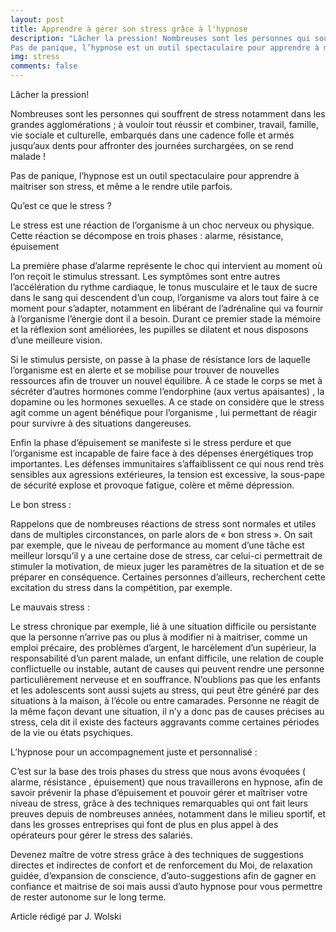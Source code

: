 ```yaml
---
layout: post
title: Apprendre à gérer son stress grâce à l'hypnose
description: "Lâcher la pression! Nombreuses sont les personnes qui souffrent de stress notamment dans les grandes agglomérations  ; à vouloir tout réussir et combiner, travail, famille, vie sociale et culturelle, embarqués dans une cadence folle et armés jusqu’aux dents pour affronter des journées surchargées, on se rend malade !
Pas de panique, l’hypnose est un outil spectaculaire pour apprendre à maitriser son stress, et même a le rendre utile parfois..."
img: stress
comments: false
---
```


Lâcher la pression!

Nombreuses sont les personnes qui souffrent de stress notamment dans les grandes agglomérations  ; à vouloir tout réussir et combiner, travail, famille, vie sociale et culturelle, embarqués dans une cadence folle et armés jusqu’aux dents pour affronter des journées surchargées, on se rend malade !

Pas de panique, l’hypnose est un outil spectaculaire pour apprendre à maitriser son stress, et même a le rendre utile parfois.

Qu’est ce que le stress ?

Le stress est une réaction de l’organisme à un choc nerveux ou physique. Cette réaction se décompose en trois phases : alarme, résistance, épuisement

La première phase d’alarme représente le choc qui intervient au moment où l’on reçoit le stimulus stressant. Les symptômes sont entre autres l’accélération du rythme cardiaque, le tonus musculaire et le taux de sucre dans le sang qui descendent d’un coup, l’organisme va alors tout faire à ce moment pour s’adapter, notamment en libérant de l’adrénaline qui va fournir à l’organisme l’énergie dont il a besoin. Durant ce premier stade la mémoire et la réflexion sont améliorées, les pupilles se dilatent et nous disposons d’une meilleure vision.

Si le stimulus persiste, on passe à la phase de résistance lors de laquelle l’organisme est en alerte et se mobilise pour trouver de nouvelles ressources afin de trouver un nouvel équilibre. À ce stade le corps se met à sécréter d’autres hormones comme l’endorphine (aux vertus apaisantes) , la dopamine ou les hormones sexuelles. A ce stade on considère que le stress agit comme un agent bénéfique pour l’organisme , lui permettant de réagir pour survivre à des situations dangereuses.

Enfin la phase d’épuisement se manifeste si le stress perdure et que l’organisme est incapable de faire face à des dépenses énergétiques trop importantes. Les défenses immunitaires s’affaiblissent ce qui nous rend très sensibles aux agressions extérieures, la tension est excessive, la sous-pape de sécurité explose et provoque fatigue, colère et même dépression.

Le bon stress :

Rappelons que de nombreuses réactions de stress sont normales et utiles dans de multiples circonstances, on parle alors de « bon stress ». On sait par exemple, que le niveau de performance au moment d’une tâche est meilleur lorsqu’il y a une certaine dose de stress, car celui-ci permettrait de stimuler la motivation, de mieux juger les paramètres de la situation et de se préparer en conséquence. Certaines personnes d’ailleurs, recherchent cette excitation du stress dans la compétition, par exemple.

Le mauvais stress :

Le stress chronique par exemple, lié à une situation difficile ou persistante que la personne n’arrive pas ou plus à modifier ni à maitriser, comme un emploi précaire, des problèmes d’argent, le harcèlement d’un supérieur, la responsabilité d’un parent malade, un enfant difficile, une relation de couple conflictuelle ou instable, autant de causes qui peuvent rendre une personne particulièrement nerveuse et en souffrance. N’oublions pas que les enfants et les adolescents sont aussi sujets au stress, qui peut être généré par des situations à la maison, à l’école ou entre camarades.
Personne ne réagit de la même façon devant une situation, il n’y a donc pas de causes précises au stress, cela dit il existe des facteurs aggravants comme certaines périodes de la vie ou états psychiques.

L’hypnose pour un accompagnement juste et personnalisé  :

C’est sur la base des trois phases du stress que nous avons évoquées ( alarme, résistance , épuisement) que nous travaillerons en hypnose, afin de savoir prévenir la phase d’épuisement et pouvoir gérer et maîtriser votre niveau de stress, grâce à des techniques remarquables qui ont fait leurs preuves depuis de nombreuses années, notamment dans le milieu sportif, et dans les grosses entreprises qui font de plus en plus appel à des opérateurs pour gérer le stress des salariés.

Devenez maître de votre stress grâce à des techniques de suggestions directes et indirectes de confort et de renforcement du Moi, de relaxation guidée, d’expansion de conscience, d’auto-suggestions afin de gagner en confiance et maitrise de soi mais aussi d’auto hypnose pour vous permettre de rester autonome sur le long terme.

Article rédigé par J. Wolski
